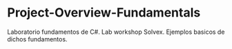 # Project-Overview-Fundamentals
Laboratorio fundamentos de C#.
Lab workshop Solvex. 
Ejemplos basicos de dichos fundamentos.
